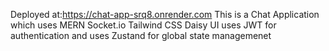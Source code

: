 Deployed at:https://chat-app-srq8.onrender.com
This is a Chat Application which uses
MERN
Socket.io
Tailwind CSS
Daisy UI
uses JWT for authentication and uses Zustand for global state managemenet
